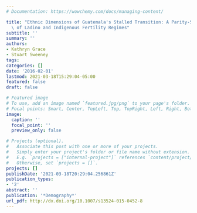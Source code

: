 ```yaml
---
# Documentation: https://wowchemy.com/docs/managing-content/

title: "Ethnic Dimensions of Guatemala's Stalled Transition: A Parity-Specific Analysis\
  \ of Ladino and Indigenous Fertility Regimes"
subtitle: ''
summary: ''
authors:
- Kathryn Grace
- Stuart Sweeney
tags:
categories: []
date: '2016-02-01'
lastmod: 2021-03-18T15:29:04-05:00
featured: false
draft: false

# Featured image
# To use, add an image named `featured.jpg/png` to your page's folder.
# Focal points: Smart, Center, TopLeft, Top, TopRight, Left, Right, BottomLeft, Bottom, BottomRight.
image:
  caption: ''
  focal_point: ''
  preview_only: false

# Projects (optional).
#   Associate this post with one or more of your projects.
#   Simply enter your project's folder or file name without extension.
#   E.g. `projects = ["internal-project"]` references `content/project/deep-learning/index.md`.
#   Otherwise, set `projects = []`.
projects: []
publishDate: '2021-03-18T20:29:04.256861Z'
publication_types:
- '2'
abstract: ''
publication: '*Demography*'
url_pdf: http://dx.doi.org/10.1007/s13524-015-0452-8
---
```

